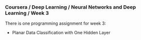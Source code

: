 ### Coursera / Deep Learning / Neural Networks and Deep Learning / Week 3
There is one programming assignment for week 3:
* Planar Data Classification with One Hidden Layer